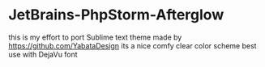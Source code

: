 JetBrains-PhpStorm-Afterglow
============================
this is my effort to port Sublime text theme 
made by https://github.com/YabataDesign
its  a nice comfy clear color scheme 
best use with DejaVu font
